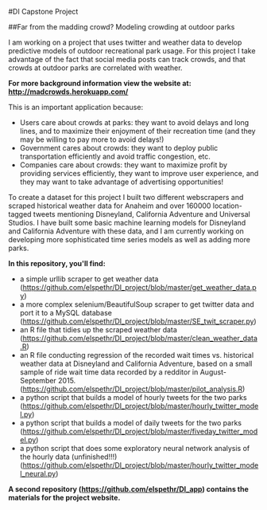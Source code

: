 #DI Capstone Project

##Far from the madding crowd? Modeling crowding at outdoor parks

I am working on a project that uses twitter and weather data to develop predictive models of outdoor recreational park usage. For this project I take advantage of the fact that social media posts can track crowds, and that crowds at outdoor parks are correlated with weather.

**For more background information view the website at: http://madcrowds.herokuapp.com/**

This is an important application because:
- Users care about crowds at parks: they want to avoid delays and long lines, and to maximize their enjoyment of their recreation time (and they may be willing to pay more to avoid delays!)
- Government cares about crowds: they want to deploy public transportation efficiently and avoid traffic congestion, etc. 
- Companies care about crowds: they want to maximize profit by providing services efficiently, they want to improve user experience, and they may want to take advantage of advertising opportunities! 

To create a dataset for this project I built two different webscrapers and scraped historical weather data for Anaheim and over 160000 location-tagged tweets mentioning Disneyland, California Adventure and Universal Studios. I have built some basic machine learning models for Disneyland and California Adventure with these data, and I am currently working on developing more sophisticated time series models as well as adding more parks.

**In this repository, you'll find:**
- a simple urllib scraper to get weather data (https://github.com/elspethr/DI_project/blob/master/get_weather_data.py)
- a more complex selenium/BeautifulSoup scraper to get twitter data and port it to a MySQL database (https://github.com/elspethr/DI_project/blob/master/SE_twit_scraper.py)
- an R file that tidies up the scraped weather data (https://github.com/elspethr/DI_project/blob/master/clean_weather_data.R)
- an R file conducting regression of the recorded wait times vs. historical weather data at Disneyland and California Adventure, based on a small sample of ride wait time data recorded by a redditor in August-September 2015.  (https://github.com/elspethr/DI_project/blob/master/pilot_analysis.R)
- a python script that builds a model of hourly tweets for the two parks  (https://github.com/elspethr/DI_project/blob/master/hourly_twitter_model.py)
- a python script that builds a model of daily tweets for the two parks  (https://github.com/elspethr/DI_project/blob/master/fiveday_twitter_model.py)
- a python script that does some exploratory neural network analysis of the hourly data (unfinished!!!)  (https://github.com/elspethr/DI_project/blob/master/hourly_twitter_model_neural.py)

**A second repository (https://github.com/elspethr/DI_app) contains the materials for the project website.**
